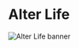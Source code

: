 # Alter Life
![Alter Life banner](https://cdn.discordapp.com/attachments/605374652730310686/971833434265747476/Bannier_v1.png)
